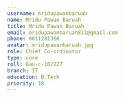 ```yaml
---
username: mridupawanbaruah
name: Mridu Pawan Baruah
title: Mridu Pawan Baruah
email: mridupawanbaruah811@gmail.com
phone: 8011281366
avatar: mridupawanbaruah.jpg
role: Chief Co-ordinator
type: core
roll: Gau-c-18/227
branch: IT
education: B.Tech
priority: 18
---
```


